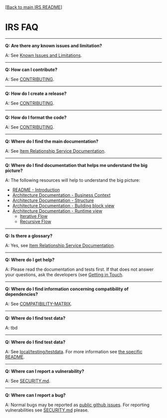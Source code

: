 
[[Back to main IRS README](README.md)]


# IRS FAQ

-----
**Q: Are there any known issues and limitation?**

A: See [Known Issues and Limitations](README.md#known-issues-and-limitations).


-----
**Q: How can I contribute?**

A: See [CONTRIBUTING](CONTRIBUTING.md).


-----
**Q: How do I create a release?**

A: See [CONTRIBUTING](CONTRIBUTING.md#create-a-release).


-----
**Q: How do I format the code?**

A: See [CONTRIBUTING](CONTRIBUTING.md#code-formatting).


-----
**Q: Where do I find the main documentation?**

A: See [Item Relationship Service Documentation](https://eclipse-tractusx.github.io/item-relationship-service/docs/).


-----
**Q: Where do I find documentation that helps me understand the big picture?**

A: The following resources will help to understand the big picture:
- [README - Introduction](README.md#introduction)
- [Architecture Documentation - Business Context](https://eclipse-tractusx.github.io/item-relationship-service/docs/arc42/full.html#_business_context)
- [Architecture Documentation - Structure](https://eclipse-tractusx.github.io/item-relationship-service/docs/arc42/full.html#_structure)
- [Architecture Documentation - Building block view](https://eclipse-tractusx.github.io/item-relationship-service/docs/arc42/full.html#_building_block_view)
- [Architecture Documentation - Runtime view](https://eclipse-tractusx.github.io/item-relationship-service/docs/arc42/full.html#_runtime_view)
    <!-- TODO (mfischer): #393: The documentation does not explain what these two flows are all about and when each is relevant -->
    -  [Iterative Flow](https://eclipse-tractusx.github.io/item-relationship-service/docs/arc42/full.html#_irs_iterative)
    -  [Recursive Flow](https://eclipse-tractusx.github.io/item-relationship-service/docs/arc42/full.html#_irs_recursive) 


<!-- TODO (mfischer): #393: any external links from the consortia here? -->


-----
**Q: Is there a glossary?**

A: Yes, see [Item Relationship Service Documentation](https://eclipse-tractusx.github.io/item-relationship-service/docs/arc42/full.html#_glossary).


-----
**Q: Where do I get help?**

A: Please read the documentation and tests first.
If that does not answer your questions, ask the developers (see [Getting in Touch](README.md#getting-in-touch).


-----
**Q: Where do I find information concerning compatibility of dependencies?**

A: See [COMPATIBILITY-MATRIX](COMPATIBILITY_MATRIX.md).


-----
**Q: Where do I find test data?**

A: tbd <!-- TODO (mfischer): #393 -->


-----
**Q: Where do I find test data?**

A: See [local/testing/testdata](local/testing/testdata). 
For more information see [the specific README](local/testing/testdata/README.md).

<!-- TODO (mfischer): #393: describe better -->


-----
**Q: Where can I report a vulnerability?**

A: See [SECURITY.md](SECURITY.md#reporting-a-vulnerability).


-----
**Q: Where can I report a bug?**

A: Normal bugs may be reported as [public github issues](https://github.com/orgs/eclipse-tractusx/projects/8/views/10). 
For reporting vulnerabilities see [SECURITY.md](SECURITY.md#reporting-a-vulnerability) please.



